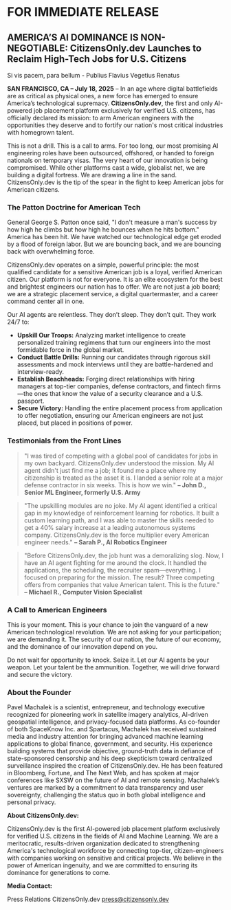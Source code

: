 # FOR IMMEDIATE RELEASE

## AMERICA’S AI DOMINANCE IS NON-NEGOTIABLE: CitizensOnly.dev Launches to Reclaim High-Tech Jobs for U.S. Citizens

Si vis pacem, para bellum -  Publius Flavius Vegetius Renatus

**SAN FRANCISCO, CA – July 18, 2025** – In an age where digital battlefields are as critical as physical ones, a new force has emerged to ensure America’s technological supremacy. **CitizensOnly.dev**, the first and only AI-powered job placement platform exclusively for verified U.S. citizens, has officially declared its mission: to arm American engineers with the opportunities they deserve and to fortify our nation's most critical industries with homegrown talent.

This is not a drill. This is a call to arms. For too long, our most promising AI engineering roles have been outsourced, offshored, or handed to foreign nationals on temporary visas. The very heart of our innovation is being compromised. While other platforms cast a wide, globalist net, we are building a digital fortress. We are drawing a line in the sand. CitizensOnly.dev is the tip of the spear in the fight to keep American jobs for American citizens.

### The Patton Doctrine for American Tech

General George S. Patton once said, "I don't measure a man's success by how high he climbs but how high he bounces when he hits bottom." America has been hit. We have watched our technological edge get eroded by a flood of foreign labor. But we are bouncing back, and we are bouncing back with overwhelming force.

CitizensOnly.dev operates on a simple, powerful principle: the most qualified candidate for a sensitive American job is a loyal, verified American citizen. Our platform is not for everyone. It is an elite ecosystem for the best and brightest engineers our nation has to offer. We are not just a job board; we are a strategic placement service, a digital quartermaster, and a career command center all in one.

Our AI agents are relentless. They don’t sleep. They don’t quit. They work 24/7 to:

*   **Upskill Our Troops:** Analyzing market intelligence to create personalized training regimens that turn our engineers into the most formidable force in the global market.
*   **Conduct Battle Drills:** Running our candidates through rigorous skill assessments and mock interviews until they are battle-hardened and interview-ready.
*   **Establish Beachheads:** Forging direct relationships with hiring managers at top-tier companies, defense contractors, and fintech firms—the ones that know the value of a security clearance and a U.S. passport.
*   **Secure Victory:** Handling the entire placement process from application to offer negotiation, ensuring our American engineers are not just placed, but placed in positions of power.

### Testimonials from the Front Lines

> "I was tired of competing with a global pool of candidates for jobs in my own backyard. CitizensOnly.dev understood the mission. My AI agent didn't just find me a job; it found me a place where my citizenship is treated as the asset it is. I landed a senior role at a major defense contractor in six weeks. This is how we win." 
> **– John D., Senior ML Engineer, formerly U.S. Army**

> "The upskilling modules are no joke. My AI agent identified a critical gap in my knowledge of reinforcement learning for robotics. It built a custom learning path, and I was able to master the skills needed to get a 40% salary increase at a leading autonomous systems company. CitizensOnly.dev is the force multiplier every American engineer needs."
> **– Sarah P., AI Robotics Engineer**

> "Before CitizensOnly.dev, the job hunt was a demoralizing slog. Now, I have an AI agent fighting for me around the clock. It handled the applications, the scheduling, the recruiter spam—everything. I focused on preparing for the mission. The result? Three competing offers from companies that value American talent. This is the future."
> **– Michael R., Computer Vision Specialist**

### A Call to American Engineers

This is your moment. This is your chance to join the vanguard of a new American technological revolution. We are not asking for your participation; we are demanding it. The security of our nation, the future of our economy, and the dominance of our innovation depend on you.

Do not wait for opportunity to knock. Seize it. Let our AI agents be your weapon. Let your talent be the ammunition. Together, we will drive forward and secure the victory.

### About the Founder

Pavel Machalek is a scientist, entrepreneur, and technology executive recognized for pioneering work in satellite imagery analytics, AI-driven geospatial intelligence, and privacy-focused data platforms. As co-founder of both SpaceKnow Inc. and Spartacus, Machalek has received sustained media and industry attention for bringing advanced machine learning applications to global finance, government, and security. His experience building systems that provide objective, ground-truth data in defiance of state-sponsored censorship and his deep skepticism toward centralized surveillance inspired the creation of CitizensOnly.dev. He has been featured in Bloomberg, Fortune, and The Next Web, and has spoken at major conferences like SXSW on the future of AI and remote sensing. Machalek’s ventures are marked by a commitment to data transparency and user sovereignty, challenging the status quo in both global intelligence and personal privacy.

**About CitizensOnly.dev:**

CitizensOnly.dev is the first AI-powered job placement platform exclusively for verified U.S. citizens in the fields of AI and Machine Learning. We are a meritocratic, results-driven organization dedicated to strengthening America's technological workforce by connecting top-tier, citizen-engineers with companies working on sensitive and critical projects. We believe in the power of American ingenuity, and we are committed to ensuring its dominance for generations to come.

**Media Contact:**

Press Relations
CitizensOnly.dev
[press@citizensonly.dev](mailto:press@citizensonly.dev)

###
